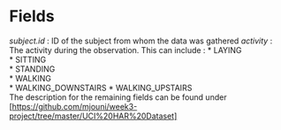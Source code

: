 # Fields

_subject.id_ : ID of the subject from whom the data was gathered
_activity_ : The activity during the observation. This can include : 
	* LAYING             
	* SITTING            
	* STANDING           
	* WALKING            
	* WALKING_DOWNSTAIRS
	* WALKING_UPSTAIRS  
The description for the remaining fields can be found under [https://github.com/mjouni/week3-project/tree/master/UCI%20HAR%20Dataset]